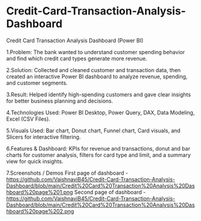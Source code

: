 # Credit-Card-Transaction-Analysis-Dashboard
Credit Card Transaction Analysis Dashboard (Power BI)

1.Problem: 
The bank wanted to understand customer spending behavior and find which credit card types generate more revenue.

2.Solution:
Collected and cleaned customer and transaction data, then created an interactive Power BI dashboard to analyze revenue, spending, and customer segments.

3.Result: 
Helped identify high-spending customers and gave clear insights for better business planning and decisions.

4.Technologies Used:
Power BI Desktop, Power Query, DAX, Data Modeling, Excel (CSV Files).

5.Visuals Used: 
Bar chart, Donut chart, Funnel chart, Card visuals, and Slicers for interactive filtering.

6.Features & Dashboard:
KPIs for revenue and transactions, donut and bar charts for customer analysis, filters for card type and limit, and a summary view for quick insights.

7.Screenshots / Demos
First page of dashboard - https://github.com/VaishnaviB45/Credit-Card-Transaction-Analysis-Dashboard/blob/main/Credit%20Card%20Transaction%20Analysis%20Dashboard%20page%201.png
Second page of dashboard - https://github.com/VaishnaviB45/Credit-Card-Transaction-Analysis-Dashboard/blob/main/Credit%20Card%20Transaction%20Analysis%20Dashboard%20page%202.png

